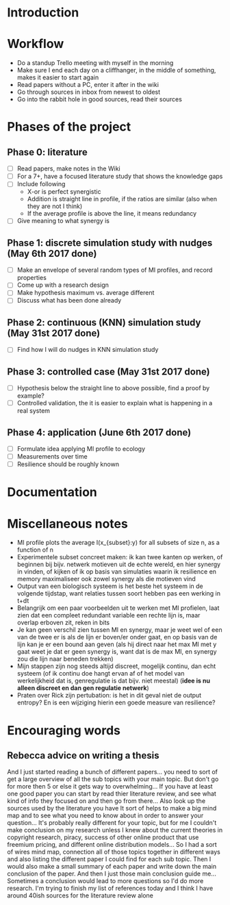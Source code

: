 # Introduction

# Workflow

* Do a standup Trello meeting with myself in the morning
* Make sure I end each day on a cliffhanger, in the middle of something, makes it easier to start again
* Read papers without a PC, enter it after in the wiki
* Go through sources in inbox from newest to oldest
* Go into the rabbit hole in good sources, read their sources

# Phases of the project

## Phase 0: literature

* [ ] Read papers, make notes in the Wiki
* [ ] For a 7+, have a focused literature study that shows the knowledge gaps
* [ ] Include following
    * X-or is perfect synergistic
    * Addition is straight line in profile, if the ratios are similar (also when they are not I think)
    * If the average profile is above the line, it means redundancy
* [ ] Give meaning to what synergy is

## Phase 1: discrete simulation study with nudges (May 6th 2017 done)

* [ ] Make an envelope of several random types of MI profiles, and record properties
* [ ] Come up with a research design
* [ ] Make hypothesis maximum vs. average different
* [ ] Discuss what has been done already

## Phase 2: continuous (KNN) simulation study (May 31st 2017 done)

* [ ] Find how I will do nudges in KNN simulation study

## Phase 3: controlled case (May 31st 2017 done)

* [ ] Hypothesis below the straight line to above possible, find a proof by example?
* [ ] Controlled validation, the it is easier to explain what is happening in a real system

## Phase 4: application (June 6th 2017 done)

* [ ] Formulate idea applying MI profile to ecology
* [ ] Measurements over time
* [ ] Resilience should be roughly known

# Documentation

# Miscellaneous notes

* MI profile plots the average I(x_{subset}:y) for all subsets of size n, as a function of n
* Experimentele subset concreet maken: ik kan twee kanten op werken, of beginnen bij bijv. netwerk motieven uit de echte wereld, en hier synergy in vinden, of kijken of ik op basis van simulaties waarin ik resilience en memory maximaliseer ook zowel synergy als die motieven vind
* Output van een biologisch systeem is het beste het systeem in de volgende tijdstap, want relaties tussen soort hebben pas een werking in t+dt
* Belangrijk om een paar voorbeelden uit te werken met MI profielen, laat zien dat een compleet redundant variable een rechte lijn is, maar overlap erboven zit, reken in bits
* Je kan geen verschil zien tussen MI en synergy, maar je weet wel of een van de twee er is als de lijn er boven/er onder gaat, en op basis van de lijn kan je er een bound aan geven (als hij direct naar het max MI met y gaat weet je dat er geen synergy is, want dat is de max MI, en synergy zou die lijn naar beneden trekken)
* Mijn stappen zijn nog steeds altijd discreet, mogelijk continu, dan echt systeem  (of ik continu doe hangt ervan af of het model van werkelijkheid dat is, genregulatie is dat bijv. niet meestal) (**idee is nu alleen discreet en dan gen regulatie netwerk**)
* Praten over Rick zijn pertubation: is het in dit geval niet de output entropy? En is een wijziging hierin een goede measure van resilience?

# Encouraging words

## Rebecca advice on writing a thesis

And I just started reading a bunch of different papers... you need to sort of get a large overview of all the sub topics with your main topic. But don't go for more then 5 or else it gets way to overwhelming... If you have at least one good paper you can start by read thier literature review, and see what kind of info they focused on and then go from there... Also look up the sources used by the literature you have
It sort of helps to make a big mind map and to see what you need to know about in order to answer your question... It's probably really different for your topic, but for me I couldn't make conclusion on my research unless I knew about the current theories in copyright research, piracy, success of other online product that use freemium pricing, and different online distribution models...
So I had a sort of wires mind map, connection all of those topics together in different ways and also listing the different paper I could find for each sub topic. Then I would also make a small summary of each paper and write down the main conclusion of the paper. And then I just those main conclusion guide me... Sometimes a conclusion would lead to more questions so I'd do more research. I'm trying to finish my list of references today and I think I have around 40ish sources for the literature review alone
